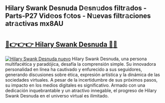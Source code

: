 ## Hilary Swank Desnuda D𝚎sn𝚞dos filtr𝚊dos - Parts-P27 Vid𝚎os f𝚘tos - N𝚞evas filtr𝚊ciones atr𝚊ctivas mx8AU

# <h2><a href="http://mb67do.tromn.icu/?c=Hilary+Swank+Desnuda">🔗👉👉👉 Hilary Swank Desnuda 🔗🔗</a></h2>

[![Hilary Swank Desnuda nuevo](https://i.imgur.com/pEAQMta.gif)](http://mb67do.tromn.icu/?c=Hilary+Swank+Desnuda)
Hilary Swank Desnuda, una persona multifacética y paradójica, desafía la comprensión simple. Su innovadora personalidad en línea ha cautivado y enfurecido a sus seguidores, generando discusiones sobre ética, expresión artística y la dinámica de las sociedades virtuales. A pesar de la incertidumbre de sus próximos pasos, su impacto en los medios digitales es significativo. Armado con una dedicación inquebrantable y un atractivo innegable, el progreso de Hilary Swank Desnuda en el universo virtual es ilimitado.
